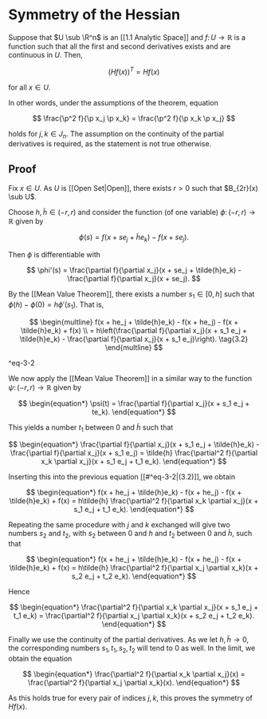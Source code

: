 # Symmetry of the Hessian

Suppose that $U \sub \R^n$ is an [[1.1 Analytic Space]] and $f \colon U \to \mathbb{R}$ is a function such that all the first and second derivatives exists and are continuous in $U$. Then,

$$
(Hf(x))^T = Hf(x)
$$

for all $x \in U$.

In other words, under the assumptions of the theorem, equation 

$$
\frac{\p^2 f}{\p x_j \p x_k} = \frac{\p^2 f}{\p x_k \p x_j}
$$

holds for $j, k \in J_n$. The assumption on the continuity of the partial derivatives is required, as the statement is not true otherwise.

## Proof

Fix $x \in U$. As $U$ is [[Open Set|Open]], there exists $r > 0$ such that $B_{2r}(x) \sub U$.

Choose $h, \tilde{h} \in (-r, r)$ and consider the function (of one variable) $\phi \colon (-r, r ) \to \mathbb{R}$ given by

$$
\phi(s) = f(x + se_j + \tilde{h}e_k) - f(x + se_j).
$$

Then $\phi$ is differentiable with

$$
\phi'(s) = \frac{\partial f}{\partial x_j}(x + se_j + \tilde{h}e_k) - \frac{\partial f}{\partial x_j}(x + se_j).
$$

By the [[Mean Value Theorem]], there exists a number $s_1 \in [0, h]$ such that $\phi(h) - \phi(0) = h \phi'(s_1)$. That is,

$$
\begin{multline}
f(x + he_j + \tilde{h}e_k) - f(x + he_j) - f(x + \tilde{h}e_k) + f(x) \\ = h\left(\frac{\partial f}{\partial x_j}(x + s_1 e_j + \tilde{h}e_k) - \frac{\partial f}{\partial x_j}(x + s_1 e_j)\right). 
\tag{3.2}
\end{multline}
$$

^eq-3-2

We now apply the [[Mean Value Theorem]] in a similar way to the function $\psi\colon (-r, r) \to \mathbb{R}$ given by

$$
\begin{equation*} \psi(t) = \frac{\partial f}{\partial x_j}(x + s_1 e_j + te_k). \end{equation*}
$$

This yields a number $t_1$ between $0$ and $\tilde{h}$ such that

$$
\begin{equation*} \frac{\partial f}{\partial x_j}(x + s_1 e_j + \tilde{h}e_k) - \frac{\partial f}{\partial x_j}(x + s_1 e_j) = \tilde{h} \frac{\partial^2 f}{\partial x_k \partial x_j}(x + s_1 e_j + t_1 e_k). \end{equation*}
$$

Inserting this into the previous equation [[#^eq-3-2|(3.2)]], we obtain

$$
\begin{equation*} f(x + he_j + \tilde{h}e_k) - f(x + he_j) - f(x + \tilde{h}e_k) + f(x) = h\tilde{h} \frac{\partial^2 f}{\partial x_k \partial x_j}(x + s_1 e_j + t_1 e_k). \end{equation*}
$$

Repeating the same procedure with $j$ and $k$ exchanged will give two numbers $s_2$ and $t_2$, with $s_2$ between $0$ and $h$ and $t_2$ between $0$ and $\tilde{h}$, such that

$$
\begin{equation*} f(x + he_j + \tilde{h}e_k) - f(x + he_j) - f(x + \tilde{h}e_k) + f(x) = h\tilde{h} \frac{\partial^2 f}{\partial x_j \partial x_k}(x + s_2 e_j + t_2 e_k). \end{equation*}
$$

Hence

$$
\begin{equation*} \frac{\partial^2 f}{\partial x_k \partial x_j}(x + s_1 e_j + t_1 e_k) = \frac{\partial^2 f}{\partial x_j \partial x_k}(x + s_2 e_j + t_2 e_k). \end{equation*}
$$

Finally we use the continuity of the partial derivatives. As we let $h, \tilde{h} \to 0$, the corresponding numbers $s_1, t_1, s_2, t_2$ will tend to $0$ as well. In the limit, we obtain the equation

$$
\begin{equation*} \frac{\partial^2 f}{\partial x_k \partial x_j}(x) = \frac{\partial^2 f}{\partial x_j \partial x_k}(x). \end{equation*}
$$

As this holds true for every pair of indices $j, k$, this proves the symmetry of $Hf(x)$.
